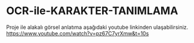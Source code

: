 # OCR-ile-KARAKTER-TANIMLAMA
Proje ile alakalı görsel anlatıma aşağıdaki youtube linkinden ulaşabilirsiniz.
https://www.youtube.com/watch?v=pz67C7yrXmw&t=10s

